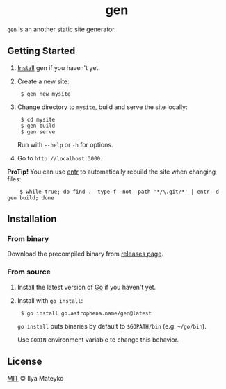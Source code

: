 <div align="center">
  <h1>gen</h1>
</div>

`gen` is an another static site generator.

## Getting Started

1. [Install](#installation) gen if you haven't yet.

2. Create a new site:

        $ gen new mysite

3. Change directory to `mysite`, build and serve the site locally:

        $ cd mysite
        $ gen build
        $ gen serve

    Run with `--help` or `-h` for options.

4. Go to `http://localhost:3000`.

**ProTip!** You can use [entr] to automatically rebuild the site when changing files:

        $ while true; do find . -type f -not -path '*/\.git/*' | entr -d gen build; done

## Installation

### From binary

Download the precompiled binary from [releases page].

### From source

1. Install the latest version of [Go] if you haven't yet.

2. Install with `go install`:

        $ go install go.astrophena.name/gen@latest

   `go install` puts binaries by default to `$GOPATH/bin` (e.g.
   `~/go/bin`).

   Use `GOBIN` environment variable to change this behavior.

## License

[MIT] © Ilya Mateyko

[entr]: http://eradman.com/entrproject/
[releases page]: https://github.com/astrophena/gen/releases
[Go]: https://golang.org/dl
[MIT]: LICENSE.md
